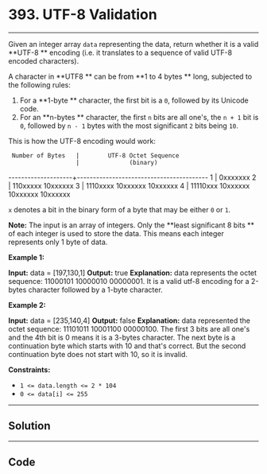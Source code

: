 # 393. UTF-8 Validation

---

Given an integer array `data` representing the data, return whether it is a valid **UTF-8 ** encoding (i.e. it translates to a sequence of valid UTF-8 encoded characters).

A character in **UTF8 ** can be from **1 to 4 bytes ** long, subjected to the following rules:

  1. For a **1-byte ** character, the first bit is a `0`, followed by its Unicode code.
  2. For an **n-bytes ** character, the first `n` bits are all one's, the `n + 1` bit is `0`, followed by `n - 1` bytes with the most significant `2` bits being `10`.



This is how the UTF-8 encoding would work:


     Number of Bytes   |        UTF-8 Octet Sequence
                       |              (binary)
   --------------------+-----------------------------------------
            1          |   0xxxxxxx
            2          |   110xxxxx 10xxxxxx
            3          |   1110xxxx 10xxxxxx 10xxxxxx
            4          |   11110xxx 10xxxxxx 10xxxxxx 10xxxxxx


`x` denotes a bit in the binary form of a byte that may be either `0` or `1`.

**Note:** The input is an array of integers. Only the **least significant 8 bits ** of each integer is used to store the data. This means each integer represents only 1 byte of data.

 

**Example 1:**


**Input:** data = [197,130,1]
**Output:** true
**Explanation:** data represents the octet sequence: 11000101 10000010 00000001.
It is a valid utf-8 encoding for a 2-bytes character followed by a 1-byte character.


**Example 2:**


**Input:** data = [235,140,4]
**Output:** false
**Explanation:** data represented the octet sequence: 11101011 10001100 00000100.
The first 3 bits are all one's and the 4th bit is 0 means it is a 3-bytes character.
The next byte is a continuation byte which starts with 10 and that's correct.
But the second continuation byte does not start with 10, so it is invalid.


 

**Constraints:**

  * `1 <= data.length <= 2 * 104`
  * `0 <= data[i] <= 255`

---

## Solution



---

## Code
```python


```